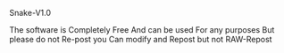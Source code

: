 Snake-V1.0 

The software is Completely Free And can be used For any purposes But please do not Re-post you Can modify and Repost but not RAW-Repost
